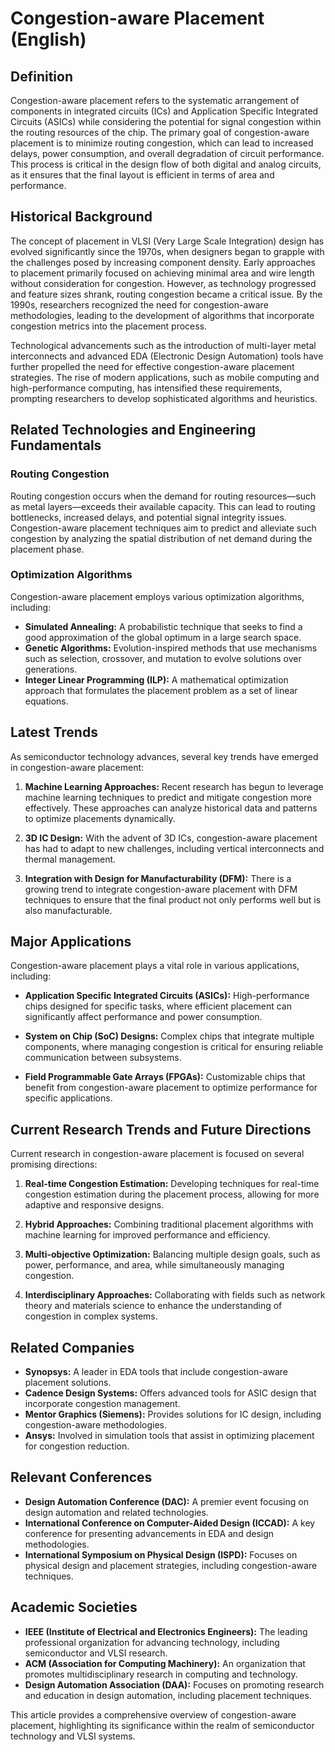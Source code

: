 # Congestion-aware Placement (English)

## Definition

Congestion-aware placement refers to the systematic arrangement of components in integrated circuits (ICs) and Application Specific Integrated Circuits (ASICs) while considering the potential for signal congestion within the routing resources of the chip. The primary goal of congestion-aware placement is to minimize routing congestion, which can lead to increased delays, power consumption, and overall degradation of circuit performance. This process is critical in the design flow of both digital and analog circuits, as it ensures that the final layout is efficient in terms of area and performance.

## Historical Background

The concept of placement in VLSI (Very Large Scale Integration) design has evolved significantly since the 1970s, when designers began to grapple with the challenges posed by increasing component density. Early approaches to placement primarily focused on achieving minimal area and wire length without consideration for congestion. However, as technology progressed and feature sizes shrank, routing congestion became a critical issue. By the 1990s, researchers recognized the need for congestion-aware methodologies, leading to the development of algorithms that incorporate congestion metrics into the placement process.

Technological advancements such as the introduction of multi-layer metal interconnects and advanced EDA (Electronic Design Automation) tools have further propelled the need for effective congestion-aware placement strategies. The rise of modern applications, such as mobile computing and high-performance computing, has intensified these requirements, prompting researchers to develop sophisticated algorithms and heuristics.

## Related Technologies and Engineering Fundamentals

### Routing Congestion

Routing congestion occurs when the demand for routing resources—such as metal layers—exceeds their available capacity. This can lead to routing bottlenecks, increased delays, and potential signal integrity issues. Congestion-aware placement techniques aim to predict and alleviate such congestion by analyzing the spatial distribution of net demand during the placement phase.

### Optimization Algorithms

Congestion-aware placement employs various optimization algorithms, including:

- **Simulated Annealing:** A probabilistic technique that seeks to find a good approximation of the global optimum in a large search space.
- **Genetic Algorithms:** Evolution-inspired methods that use mechanisms such as selection, crossover, and mutation to evolve solutions over generations.
- **Integer Linear Programming (ILP):** A mathematical optimization approach that formulates the placement problem as a set of linear equations.

## Latest Trends

As semiconductor technology advances, several key trends have emerged in congestion-aware placement:

1. **Machine Learning Approaches:** Recent research has begun to leverage machine learning techniques to predict and mitigate congestion more effectively. These approaches can analyze historical data and patterns to optimize placements dynamically.
  
2. **3D IC Design:** With the advent of 3D ICs, congestion-aware placement has had to adapt to new challenges, including vertical interconnects and thermal management.

3. **Integration with Design for Manufacturability (DFM):** There is a growing trend to integrate congestion-aware placement with DFM techniques to ensure that the final product not only performs well but is also manufacturable.

## Major Applications

Congestion-aware placement plays a vital role in various applications, including:

- **Application Specific Integrated Circuits (ASICs):** High-performance chips designed for specific tasks, where efficient placement can significantly affect performance and power consumption.
  
- **System on Chip (SoC) Designs:** Complex chips that integrate multiple components, where managing congestion is critical for ensuring reliable communication between subsystems.

- **Field Programmable Gate Arrays (FPGAs):** Customizable chips that benefit from congestion-aware placement to optimize performance for specific applications.

## Current Research Trends and Future Directions

Current research in congestion-aware placement is focused on several promising directions:

1. **Real-time Congestion Estimation:** Developing techniques for real-time congestion estimation during the placement process, allowing for more adaptive and responsive designs.
  
2. **Hybrid Approaches:** Combining traditional placement algorithms with machine learning for improved performance and efficiency.
  
3. **Multi-objective Optimization:** Balancing multiple design goals, such as power, performance, and area, while simultaneously managing congestion.

4. **Interdisciplinary Approaches:** Collaborating with fields such as network theory and materials science to enhance the understanding of congestion in complex systems.

## Related Companies

- **Synopsys:** A leader in EDA tools that include congestion-aware placement solutions.
- **Cadence Design Systems:** Offers advanced tools for ASIC design that incorporate congestion management.
- **Mentor Graphics (Siemens):** Provides solutions for IC design, including congestion-aware methodologies.
- **Ansys:** Involved in simulation tools that assist in optimizing placement for congestion reduction.

## Relevant Conferences

- **Design Automation Conference (DAC):** A premier event focusing on design automation and related technologies.
- **International Conference on Computer-Aided Design (ICCAD):** A key conference for presenting advancements in EDA and design methodologies.
- **International Symposium on Physical Design (ISPD):** Focuses on physical design and placement strategies, including congestion-aware techniques.

## Academic Societies

- **IEEE (Institute of Electrical and Electronics Engineers):** The leading professional organization for advancing technology, including semiconductor and VLSI research.
- **ACM (Association for Computing Machinery):** An organization that promotes multidisciplinary research in computing and technology.
- **Design Automation Association (DAA):** Focuses on promoting research and education in design automation, including placement techniques.

This article provides a comprehensive overview of congestion-aware placement, highlighting its significance within the realm of semiconductor technology and VLSI systems.